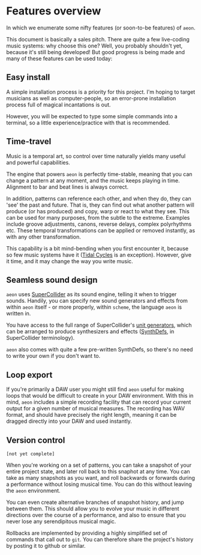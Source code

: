 # Features overview
In which we enumerate some nifty features (or soon-to-be features) of `aeon`.

This document is basically a sales pitch. There are quite a few live-coding music
systems: why choose this one? Well, you probably shouldn't yet, because it's still
being developed! But good progress is being made and many of these features can be
used today:

## Easy install

A simple installation process is a priority for this project. I'm hoping to target
musicians as well as computer-people, so an error-prone installation process full
of magical incantations is out.

However, you will be expected to type some simple commands into a terminal, so
a little experience/practice with that is recommended.

## Time-travel

Music is a temporal art, so control over time naturally yields many useful and
powerful capabilities.

The engine that powers `aeon` is perfectly time-stable, meaning that you can change a
pattern at any moment, and the music keeps playing in time. Alignment to bar and beat
lines is always correct.

In addition, patterns can reference each other, and when they do, they can 'see' the
past and future. That is, they can find out what another pattern will produce (or has
produced) and copy, warp or react to what they see. This can be used for many purposes,
from the subtle to the extreme. Examples include groove adjustments, canons, reverse
delays, complex polyrhythms etc. These temporal transformations can be applied or 
removed instantly, as with any other transformation.

This capability is a bit mind-bending when you first encounter it, because so few
music systems have it ([Tidal Cycles](https://tidalcycles.org/) is an exception). 
However, give it time, and it may change the way you write music.

## Seamless sound design

`aeon` uses [SuperCollider](https://supercollider.github.io/) as its sound engine, 
telling it when to trigger sounds. Handily, you can specify new sound generators 
and effects from within `aeon` itself - or more properly, within `scheme`, the 
language  `aeon` is written in. 

You have access to the full range of SuperCollider's 
[unit generators](http://doc.sccode.org/Browse.html#UGens%3EGenerators%3EDeterministic), which can be arranged
to produce synthesizers and effects 
([SynthDefs](http://doc.sccode.org/Tutorials/Getting-Started/10-SynthDefs-and-Synths.html), 
in SuperCollider terminology).

`aeon` also comes with quite a few pre-written SynthDefs, so there's no need to 
write your own if you don't want to.

## Loop export

If you're primarily a DAW user you might still find `aeon` useful for making loops
that would be difficult to create in your DAW environment. With this in mind,
`aeon` includes a simple recording facility that can record your current output for
a given number of musical measures. The recording has WAV format, and should have 
precisely the right length, meaning it can be dragged directly into your DAW and 
used instantly.

## Version control

`[not yet complete]`

When you're working on a set of patterns, you can take a snapshot of your entire project
state, and later roll back to this snaphot at any time. You can take as many snapshots
as you want, and roll backwards or forwards during a performance without losing musical 
time. You can do this without leaving the `aeon` environment.

You can even create alternative branches of snapshot history, and jump between them. 
This should allow you to evolve your music in different directions over the course 
of a performance, and also to ensure that you never lose any serendipitous musical magic.

Rollbacks are implemented by providing a highly simplified set of commands that
call out to `git`. You can therefore share the project's history by posting it to
github or similar.
